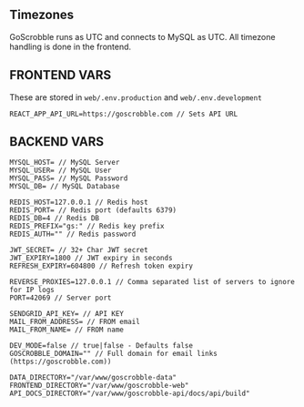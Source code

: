 ## Timezones
GoScrobble runs as UTC and connects to MySQL as UTC. All timezone handling is done in the frontend.

## FRONTEND VARS
These are stored in `web/.env.production` and `web/.env.development`

    REACT_APP_API_URL=https://goscrobble.com // Sets API URL


## BACKEND VARS
    MYSQL_HOST= // MySQL Server
    MYSQL_USER= // MySQL User
    MYSQL_PASS= // MySQL Password
    MYSQL_DB= // MySQL Database

    REDIS_HOST=127.0.0.1 // Redis host
    REDIS_PORT= // Redis port (defaults 6379)
    REDIS_DB=4 // Redis DB
    REDIS_PREFIX="gs:" // Redis key prefix
    REDIS_AUTH="" // Redis password

    JWT_SECRET= // 32+ Char JWT secret
    JWT_EXPIRY=1800 // JWT expiry in seconds
    REFRESH_EXPIRY=604800 // Refresh token expiry

    REVERSE_PROXIES=127.0.0.1 // Comma separated list of servers to ignore for IP logs
    PORT=42069 // Server port

    SENDGRID_API_KEY= // API KEY
    MAIL_FROM_ADDRESS= // FROM email
    MAIL_FROM_NAME= // FROM name

    DEV_MODE=false // true|false - Defaults false
    GOSCROBBLE_DOMAIN="" // Full domain for email links (https://goscrobble.com))
    
    DATA_DIRECTORY="/var/www/goscrobble-data"
    FRONTEND_DIRECTORY="/var/www/goscrobble-web"
    API_DOCS_DIRECTORY="/var/www/goscrobble-api/docs/api/build"
